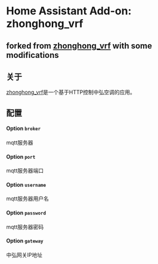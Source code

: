 # Home Assistant Add-on: zhonghong_vrf

## forked from [zhonghong_vrf](https://github.com/xswxm/hassio-addons/blob/main/zhonghong_vrf/README.md) with some modifications

## 关于

[zhonghong_vrf](https://github.com/xswxm/hassio-addons/blob/main/zhonghong_vrf/README.md)是一个基于HTTP控制中弘空调的应用。


## 配置

#### Option `broker`

mqtt服务器

#### Option `port`

mqtt服务器端口

#### Option `username`

mqtt服务器用户名

#### Option `password`

mqtt服务器密码

#### Option `gateway`

中弘网关IP地址
